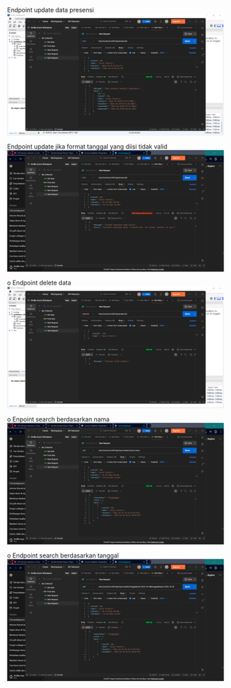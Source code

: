  Endpoint update data presensi
![alt text](<Screenshot (90).png>)

 Endpoint update jika format tanggal yang diisi tidak valid
 ![alt text](<Screenshot (91).png>)

 o	Endpoint delete data
![alt text](<Screenshot (89).png>)

o	Enpoint search berdasarkan nama
![alt text](<Screenshot (92).png>)

o	Endpoint search berdasarkan tanggal
![alt text](<Screenshot (96).png>)